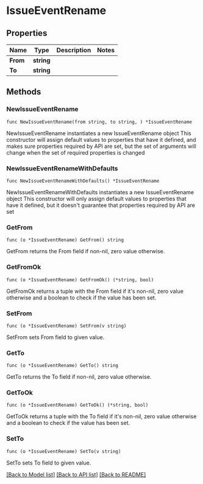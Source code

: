 # IssueEventRename

## Properties

Name | Type | Description | Notes
------------ | ------------- | ------------- | -------------
**From** | **string** |  | 
**To** | **string** |  | 

## Methods

### NewIssueEventRename

`func NewIssueEventRename(from string, to string, ) *IssueEventRename`

NewIssueEventRename instantiates a new IssueEventRename object
This constructor will assign default values to properties that have it defined,
and makes sure properties required by API are set, but the set of arguments
will change when the set of required properties is changed

### NewIssueEventRenameWithDefaults

`func NewIssueEventRenameWithDefaults() *IssueEventRename`

NewIssueEventRenameWithDefaults instantiates a new IssueEventRename object
This constructor will only assign default values to properties that have it defined,
but it doesn't guarantee that properties required by API are set

### GetFrom

`func (o *IssueEventRename) GetFrom() string`

GetFrom returns the From field if non-nil, zero value otherwise.

### GetFromOk

`func (o *IssueEventRename) GetFromOk() (*string, bool)`

GetFromOk returns a tuple with the From field if it's non-nil, zero value otherwise
and a boolean to check if the value has been set.

### SetFrom

`func (o *IssueEventRename) SetFrom(v string)`

SetFrom sets From field to given value.


### GetTo

`func (o *IssueEventRename) GetTo() string`

GetTo returns the To field if non-nil, zero value otherwise.

### GetToOk

`func (o *IssueEventRename) GetToOk() (*string, bool)`

GetToOk returns a tuple with the To field if it's non-nil, zero value otherwise
and a boolean to check if the value has been set.

### SetTo

`func (o *IssueEventRename) SetTo(v string)`

SetTo sets To field to given value.



[[Back to Model list]](../README.md#documentation-for-models) [[Back to API list]](../README.md#documentation-for-api-endpoints) [[Back to README]](../README.md)


